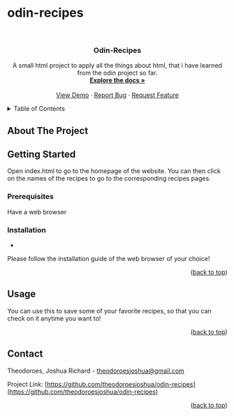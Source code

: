 # odin-recipes
<div id="top"></div>


<!-- PROJECT LOGO -->
<br />
<div align="center">
  <a href="https://github.com/theodoroesjoshua/odin-recipes"></a>

<h3 align="center">Odin-Recipes</h3>

  <p align="center">
    A small html project to apply all the things about html, that i have learned from the odin project so far.
    <br />
    <a href="https://github.com/theodoroesjoshua/odin-recipes"><strong>Explore the docs »</strong></a>
    <br />
    <br />
    <a href="https://github.com/theodoroesjoshua/odin-recipes">View Demo</a>
    ·
    <a href="https://github.com/theodoroesjoshua/odin-recipes/issues">Report Bug</a>
    ·
    <a href="https://github.com/theodoroesjoshua/odin-recipes/issues">Request Feature</a>
  </p>
</div>



<!-- TABLE OF CONTENTS -->
<details>
  <summary>Table of Contents</summary>
  <ol>
    <li>
      <a href="#about-the-project">About The Project</a>
      <ul>
        <li><a href="#built-with">Built With</a></li>
      </ul>
    </li>
    <li>
      <a href="#getting-started">Getting Started</a>
      <ul>
        <li><a href="#prerequisites">Prerequisites</a></li>
        <li><a href="#installation">Installation</a></li>
      </ul>
    </li>
    <li><a href="#usage">Usage</a></li>
    <li><a href="#contributing">Contributing</a></li>
    <li><a href="#contact">Contact</a></li>
  </ol>
</details>



<!-- ABOUT THE PROJECT -->
## About The Project


<!-- GETTING STARTED -->
## Getting Started

Open index.html to go to the homepage of the website. You can then click on the names of the recipes to go to the corresponding recipes pages.

### Prerequisites

Have a web browser

### Installation
-
Please follow the installation guide of the web browser of your choice!
<p align="right">(<a href="#top">back to top</a>)</p>


<!-- USAGE EXAMPLES -->
## Usage
You can use this to save some of your favorite recipes, so that you can check on it anytime you want to!
<p align="right">(<a href="#top">back to top</a>)</p>

<!-- CONTACT -->
## Contact

Theodoroes, Joshua Richard - theodoroesjoshua@gmail.com

Project Link: [https://github.com/theodoroesjoshua/odin-recipes](https://github.com/theodoroesjoshua/odin-recipes)

<p align="right">(<a href="#top">back to top</a>)</p>
